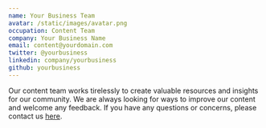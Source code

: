 ```yaml
---
name: Your Business Team
avatar: /static/images/avatar.png
occupation: Content Team
company: Your Business Name
email: content@yourdomain.com
twitter: @yourbusiness
linkedin: company/yourbusiness
github: yourbusiness
---
```


Our content team works tirelessly to create valuable resources and insights for our community. We are always looking for ways to improve our content and welcome any feedback. If you have any questions or concerns, please contact us [here](mailto:content@yourdomain.com).
